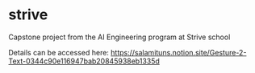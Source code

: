 # strive
 Capstone project from the AI Engineering program at Strive school
 
 Details can be accessed here: 
 https://salamituns.notion.site/Gesture-2-Text-0344c90e116947bab20845938eb1335d
 
